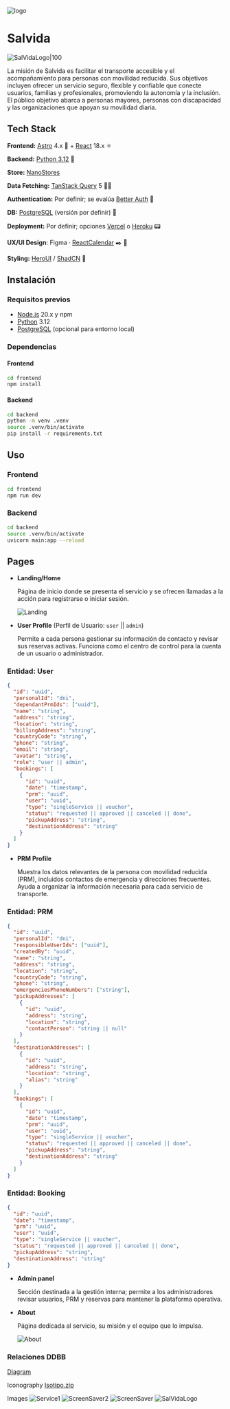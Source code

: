 ![logo](https://github.com/user-attachments/assets/2b568d6f-a653-437a-8ad1-6a966ac176b7)

# Salvida

![SalVidaLogo|100](https://github.com/user-attachments/assets/1fb0c014-54ac-48df-81b0-b7bda1f0357c)

La misión de Salvida es facilitar el transporte accesible y el acompañamiento para personas con movilidad reducida. Sus objetivos incluyen ofrecer un servicio seguro, flexible y confiable que conecte usuarios, familias y profesionales, promoviendo la autonomía y la inclusión. El público objetivo abarca a personas mayores, personas con discapacidad y las organizaciones que apoyan su movilidad diaria.

## Tech Stack

**Frontend:** [Astro](https://astro.build/) 4.x 🚀 + [React](https://react.dev/) 18.x ⚛

**Backend:** [Python&nbsp;3.12](https://www.python.org/) 🐍

**Store:** [NanoStores](https://github.com/nanostores/nanostores)

**Data Fetching:** [TanStack Query](https://tanstack.com/query/latest) 5 🌴🌐

**Authentication:** Por definir; se evalúa [Better&nbsp;Auth](https://better-auth.com/) 🔐

**DB:** [PostgreSQL](https://www.postgresql.org/) (versión por definir) 💾

**Deployment:** Por definir; opciones [Vercel](https://vercel.com/) o [Heroku](https://www.heroku.com/) 📟

**UX/UI Design**: Figma · [ReactCalendar](https://www.react-calendar.com/) ✒️ 📐

**Styling:** [HeroUI](https://www.heroui.com/) / [ShadCN](https://ui.shadcn.com/) 💎

## Instalación

### Requisitos previos
- [Node.js](https://nodejs.org/) 20.x y npm
- [Python](https://www.python.org/) 3.12
- [PostgreSQL](https://www.postgresql.org/) (opcional para entorno local)

### Dependencias
#### Frontend
```bash
cd frontend
npm install
```

#### Backend
```bash
cd backend
python -m venv .venv
source .venv/bin/activate
pip install -r requirements.txt
```

## Uso

### Frontend
```bash
cd frontend
npm run dev
```

### Backend
```bash
cd backend
source .venv/bin/activate
uvicorn main:app --reload
```

## Pages

- **Landing/Home**

  Página de inicio donde se presenta el servicio y se ofrecen llamadas a la acción para registrarse o iniciar sesión.

  ![Landing](https://github.com/user-attachments/assets/8c57073a-bdf3-47f1-b6ea-632ab6c56dde)

- **User Profile** (Perfil de Usuario: `user` || `admin`)

  Permite a cada persona gestionar su información de contacto y revisar sus reservas activas. Funciona como el centro de control para la cuenta de un usuario o administrador.

### Entidad: User

```json
{
  "id": "uuid",
  "personalId": "dni",
  "dependantPrmIds": ["uuid"],
  "name": "string",
  "address": "string",
  "location": "string",
  "billingAddress": "string",
  "countryCode": "string",
  "phone": "string",
  "email": "string",
  "avatar": "string",
  "role": "user || admin",
  "bookings": [
    {
      "id": "uuid",
      "date": "timestamp",
      "prm": "uuid",
      "user": "uuid",
      "type": "singleService || voucher",
      "status": "requested || approved || canceled || done",
      "pickupAddress": "string",
      "destinationAddress": "string"
    }
  ]
}
```

- **PRM Profile**

  Muestra los datos relevantes de la persona con movilidad reducida (PRM), incluidos contactos de emergencia y direcciones frecuentes. Ayuda a organizar la información necesaria para cada servicio de transporte.

### Entidad: PRM

```json
{
  "id": "uuid",
  "personalId": "dni",
  "responsibleUserIds": ["uuid"],
  "createdBy": "uuid",
  "name": "string",
  "address": "string",
  "location": "string",
  "countryCode": "string",
  "phone": "string",
  "emergenciesPhoneNumbers": ["string"],
  "pickupAddresses": [
    {
      "id": "uuid",
      "address": "string",
      "location": "string",
      "contactPerson": "string || null"
    }
  ],
  "destinationAddresses": [
    {
      "id": "uuid",
      "address": "string",
      "location": "string",
      "alias": "string"
    }
  ],
  "bookings": [
    {
      "id": "uuid",
      "date": "timestamp",
      "prm": "uuid",
      "user": "uuid",
      "type": "singleService || voucher",
      "status": "requested || approved || canceled || done",
      "pickupAddress": "string",
      "destinationAddress": "string"
    }
  ]
}
```

### Entidad: Booking

```json
{
  "id": "uuid",
  "date": "timestamp",
  "prm": "uuid",
  "user": "uuid",
  "type": "singleService || voucher",
  "status": "requested || approved || canceled || done",
  "pickupAddress": "string",
  "destinationAddress": "string"
}
```

- **Admin panel**

  Sección destinada a la gestión interna; permite a los administradores revisar usuarios, PRM y reservas para mantener la plataforma operativa.

- **About**

  Página dedicada al servicio, su misión y el equipo que lo impulsa.

  ![About](https://github.com/user-attachments/assets/6699c177-6be9-4f71-a2d7-135785cb7b4d)

### Relaciones DDBB

[Diagram](https://database.build/db/blr9xemeegvy7qg3)

Iconography
[Isotipo.zip](https://github.com/user-attachments/files/18522895/Isotipo.zip)

Images
![Service1](https://github.com/user-attachments/assets/8c57073a-bdf3-47f1-b6ea-632ab6c56dde)
![ScreenSaver2](https://github.com/user-attachments/assets/6699c177-6be9-4f71-a2d7-135785cb7b4d)
![ScreenSaver](https://github.com/user-attachments/assets/444171ea-7270-4bce-9ba6-2253f2445158)
![SalVidaLogo](https://github.com/user-attachments/assets/1fb0c014-54ac-48df-81b0-b7bda1f0357c)
